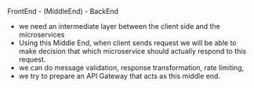 FrontEnd - (MiddleEnd) - BackEnd

- we need an intermediate layer between the client side and the microservices
- Using this Middle End, when client sends request we will be able to make decision that which microservice should actually respond to this request.
- we can do message validation, response transformation, rate limiting, 
- we try to prepare an API Gateway that acts as this middle end. 